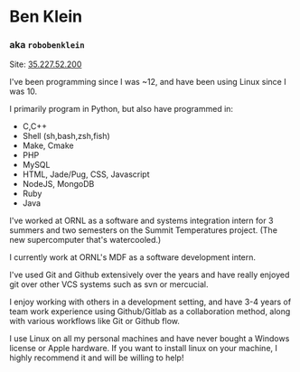 # Ben Klein
### aka `robobenklein`

Site: [35.227.52.200](http://35.227.52.200/)

I've been programming since I was ~12, and have been using Linux since I was 10.

I primarily program in Python, but also have programmed in:
 * C,C++
 * Shell (sh,bash,zsh,fish)
 * Make, Cmake
 * PHP
 * MySQL
 * HTML, Jade/Pug, CSS, Javascript
 * NodeJS, MongoDB
 * Ruby
 * Java

I've worked at ORNL as a software and systems integration intern for 3 summers and two semesters on the Summit Temperatures project. (The new supercomputer that's watercooled.)

I currently work at ORNL's MDF as a software development intern.

I've used Git and Github extensively over the years and have really enjoyed git over other VCS systems such as svn or mercucial.

I enjoy working with others in a development setting, and have 3-4 years of team work experience using Github/Gitlab as a collaboration method, along with various workflows like Git or Github flow.

I use Linux on all my personal machines and have never bought a Windows license or Apple hardware. If you want to install linux on your machine, I highly recommend it and will be willing to help!
